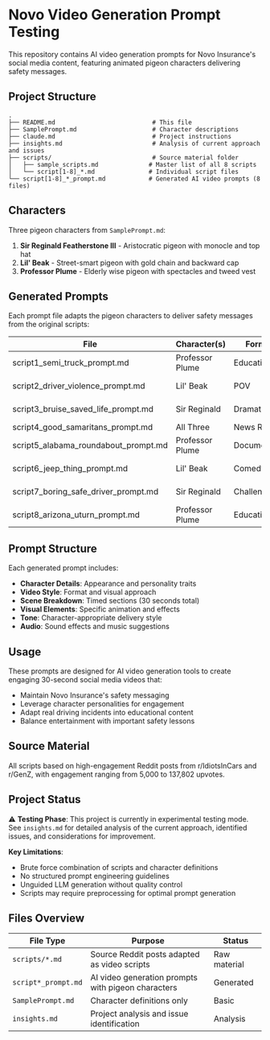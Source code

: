 # Novo Video Generation Prompt Testing

This repository contains AI video generation prompts for Novo Insurance's social media content, featuring animated pigeon characters delivering safety messages.

## Project Structure

```
.
├── README.md                           # This file
├── SamplePrompt.md                     # Character descriptions  
├── claude.md                           # Project instructions
├── insights.md                         # Analysis of current approach and issues
├── scripts/                            # Source material folder
│   ├── sample_scripts.md              # Master list of all 8 scripts
│   └── script[1-8]_*.md               # Individual script files
└── script[1-8]_*_prompt.md            # Generated AI video prompts (8 files)
```

## Characters

Three pigeon characters from `SamplePrompt.md`:

1. **Sir Reginald Featherstone III** - Aristocratic pigeon with monocle and top hat
2. **Lil' Beak** - Street-smart pigeon with gold chain and backward cap  
3. **Professor Plume** - Elderly wise pigeon with spectacles and tweed vest

## Generated Prompts

Each prompt file adapts the pigeon characters to deliver safety messages from the original scripts:

| File | Character(s) | Format | Topic |
|------|-------------|---------|--------|
| script1_semi_truck_prompt.md | Professor Plume | Educational | Dashcam importance |
| script2_driver_violence_prompt.md | Lil' Beak | POV | Road rage incident |
| script3_bruise_saved_life_prompt.md | Sir Reginald | Dramatic | Seatbelt saves life |
| script4_good_samaritans_prompt.md | All Three | News Report | Rescue story |
| script5_alabama_roundabout_prompt.md | Professor Plume | Documentary | Traffic confusion |
| script6_jeep_thing_prompt.md | Lil' Beak | Comedy | Overconfidence fail |
| script7_boring_safe_driver_prompt.md | Sir Reginald | Challenge | Safe driving is cool |
| script8_arizona_uturn_prompt.md | Professor Plume | Educational | Michigan Left explanation |

## Prompt Structure

Each generated prompt includes:

- **Character Details**: Appearance and personality traits
- **Video Style**: Format and visual approach
- **Scene Breakdown**: Timed sections (30 seconds total)
- **Visual Elements**: Specific animation and effects
- **Tone**: Character-appropriate delivery style
- **Audio**: Sound effects and music suggestions

## Usage

These prompts are designed for AI video generation tools to create engaging 30-second social media videos that:
- Maintain Novo Insurance's safety messaging
- Leverage character personalities for engagement
- Adapt real driving incidents into educational content
- Balance entertainment with important safety lessons

## Source Material

All scripts based on high-engagement Reddit posts from r/IdiotsInCars and r/GenZ, with engagement ranging from 5,000 to 137,802 upvotes.

## Project Status

⚠️ **Testing Phase**: This project is currently in experimental testing mode. See `insights.md` for detailed analysis of the current approach, identified issues, and considerations for improvement.

**Key Limitations**:
- Brute force combination of scripts and character definitions
- No structured prompt engineering guidelines
- Unguided LLM generation without quality control
- Scripts may require preprocessing for optimal prompt generation

## Files Overview

| File Type | Purpose | Status |
|-----------|---------|--------|
| `scripts/*.md` | Source Reddit posts adapted as video scripts | Raw material |
| `script*_prompt.md` | AI video generation prompts with pigeon characters | Generated |
| `SamplePrompt.md` | Character definitions only | Basic |
| `insights.md` | Project analysis and issue identification | Analysis |